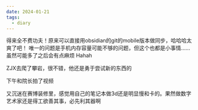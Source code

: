 ```yaml
---
date: 2024-01-21
tags:
  - diary
---
```


得来全不费功夫！原来可以直接用obsidian的git的mobile版本做同步，哈哈哈太爽了吧！
唯一的问题是手机内存容量可能不够的问题，但这个也都是小事情……虽然可能多了之后会有点麻烦
Hahah

ZJX去爬了攀岩，很不错，他还是勇于尝试新的东西的

下午和院长拍了视频

又沉迷在赛博装修里，感觉用自己的笔记本做3d还是明显慢和卡的。果然做数字艺术家还是得工欲善其事，必先利其器啊

